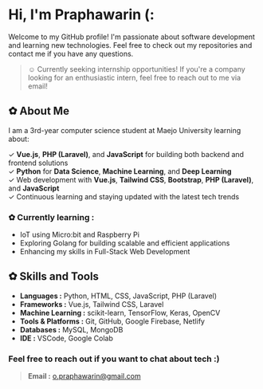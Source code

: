 # Hi, I'm Praphawarin (:
Welcome to my GitHub profile! I'm passionate about software development and learning new technologies. Feel free to check out my repositories and contact me if you have any questions.

> ☺ Currently seeking internship opportunities!
> If you're a company looking for an enthusiastic intern, feel free to reach out to me via email!

## ✿ About Me

I am a 3rd-year computer science student at Maejo University learning about:

✓ **Vue.js**, **PHP (Laravel)**, and **JavaScript** for building both backend and frontend solutions  
✓ **Python** for **Data Science**, **Machine Learning**, and **Deep Learning**  
✓ Web development with **Vue.js**, **Tailwind CSS**, **Bootstrap**, **PHP (Laravel)**, and **JavaScript**  
✓ Continuous learning and staying updated with the latest tech trends  

### ✿ **Currently learning :**

- IoT using Micro:bit and Raspberry Pi
- Exploring Golang for building scalable and efficient applications
- Enhancing my skills in Full-Stack Web Development

## ✿ Skills and Tools
- **Languages :** Python, HTML, CSS, JavaScript, PHP (Laravel) 
- **Frameworks :** Vue.js, Tailwind CSS, Laravel 
- **Machine Learning :** scikit-learn, TensorFlow, Keras, OpenCV 
- **Tools & Platforms :** Git, GitHub, Google Firebase, Netlify 
- **Databases :** MySQL, MongoDB 
- **IDE :** VSCode, Google Colab 

### Feel free to reach out if you want to chat about tech :)
> **Email :** o.praphawarin@gmail.com
